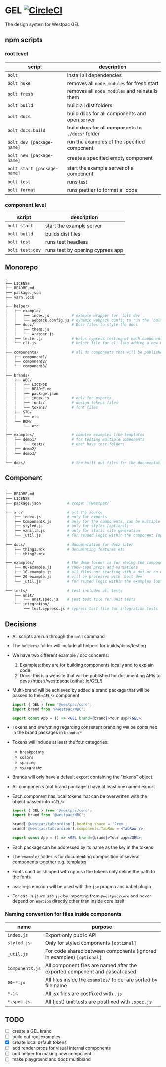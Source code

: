 # GEL [![CircleCI](https://circleci.com/gh/WestpacGEL/GEL/tree/master.svg?style=svg)](https://circleci.com/gh/WestpacGEL/GEL/tree/master)

The design system for Westpac GEL

## npm scripts

### root level

| script                      | description                                       |
| --------------------------- | ------------------------------------------------- |
| `bolt`                      | install all dependencies                          |
| `bolt nuke`                 | removes all `node_modules` for fresh start        |
| `bolt fresh`                | removes all `node_modules` and reinstalls them    |
| `bolt build`                | build all dist folders                            |
| `bolt docs`                 | build docs for all components and open server     |
| `bolt docs:build`           | build docs for all components to `./docs/` folder |
| `bolt dev [package-name]`   | run the examples of the specified component       |
| `bolt new [package-name]`   | create a specified empty component                |
| `bolt start [package-name]` | start the example server of a component           |
| `bolt test`                 | runs test                                         |
| `bolt format`               | runs prettier to format all code                  |

### component level

| script          | description                      |
| --------------- | -------------------------------- |
| `bolt start`    | start the example server         |
| `bolt build`    | builds dist files                |
| `bolt test`     | runs test headless               |
| `bolt test:dev` | runs test by opening cypress app |

## Monorepo

```sh
.
├── LICENSE
├── README.md
├── package.json
├── yarn.lock
│
├── helper/
│   ├── example/
│   │   ├── index.js          # example wrapper for `bolt dev`
│   │   └── webpack.config.js # dynamic webpack config to run the `bolt dev` task
│   ├── docz/                 # Docz files to style the docs
│   │   ├── theme.js
│   │   └── wrapper.js
│   ├── tester.js             # Helps cypress testing of each component
│   └── cli.js                # helper file for cli like adding a new module
│
├── components/               # all ds components that will be published
│   ├── component1/
│   ├── component2/
│   └── component3/
│
├── brands/
│   ├── WBC/
│   │   ├── LICENSE
│   │   ├── README.md
│   │   ├── package.json
│   │   ├── index.js          # only for exports
│   │   ├── fonts/            # design tokens files
│   │   └── tokens/           # font files
│   ├── STG/
│   │   └── etc
│   └── BOM/
│       └── etc
│
├── examples/                 # complex examples like templates
│   ├── demo1/                # for testing multiple components
│   │   └── tests/            # each have test folders
│   ├── demo2/
│   └── demo3/
│
└── docs/                     # the built out files for the documentation
```

## Component

```sh
.
├── README.md
├── LICENSE
├── package.json            # scope: `@westpac/`
│
├── src/                    # all the source
│   ├── index.js            # only for exports
│   ├── ComponentX.js       # only for the components, can be multiple files
│   ├── styled.js           # only for styles [optional]
│   ├── vanilla.js          # only for static site generation
│   └── _util.js            # for reused logic within the component [optional]
│
├── docs/                   # documentation for docz later
│   ├── thing1.mdx          # documenting features etc
│   └── thing2.mdx
│
├── examples/               # the demo folder is for seeing the components in action
│   ├── 00-example.js       # show-case props and variations
│   ├── 10-example.js       # all files not starting with a dot or an underscore
│   ├── 20-example.js       # will be processes with `bolt dev`
│   └── _util.js            # for reused logic within the examples [optional]
│
└── tests/                  # test includes all tests
    ├── unit/
    │   └── unit.spec.js    # jest test file for unit tests
    └── integration/
        └── test.cypress.js # cypress test file for integration tests
```

## Decisions

- All scripts are run through the `bolt` command
- The `helpers/` folder will include all helpers for builds/docs/testing
- We have two different example / doc concerns:
  1. Examples: they are for building components locally and to explain code
  1. Docs: this is a website that will be published for documenting APIs to devs (https://westpacgel.github.io/GEL/)
- Multi-brand will be achieved by added a brand package that will be passed to the `<GEL/>` component

  ```jsx
  import { GEL } from '@westpac/core';
  import brand from '@westpac/WBC';

  export const App = () => <GEL brand={brand}>Your app</GEL>;
  ```

- Tokens and everything regarding consistent branding will be contained in the brand packages in `brands/*`
- Tokens will include at least the four categories:
  - `breakpoints`
  - `colors`
  - `spacing`
  - `typography`
- Brands will only have a default export containing the "tokens" object.
- All components (not brand packages) have at least one named export
- Each component has local tokens that can be overwritten with the object passed into `<GEL/>`

  ```jsx
  import { GEL } from '@westpac/core';
  import brand from '@westpac/WBC';

  brand['@westpac/tabcordion'].heading.space = '2rem';
  brand['@westpac/tabcordion'].components.TabRow = <TabRow />;

  export const App = () => <GEL brand={brand}>Your app</GEL>;
  ```

- Each package can be addressed by its name as the key in the tokens
- The `example/` folder is for documenting composition of several components together e.g. templates
- Fonts can't be shipped with npm so the tokens only define the path to the fonts
- css-in-js emotion will be used with the `jsx` pragma and babel plugin
- For css-in-js we use `jsx` by importing from `@westpac/core` and never depend on `emotion` directly other than inside core itself

### Naming convention for files inside components

| name            | purpose                                                                     |
| --------------- | --------------------------------------------------------------------------- |
| `index.js`      | Export only public API                                                      |
| `styled.js`     | Only for styled components `[optional]`                                     |
| `_util.js`      | For code shared between components (ignored in examples) `[optional]`       |
| `ComponentX.js` | All component files are named after the exported component and pascal cased |
| `00-*.js`       | All files inside the `examples/` folder are sorted by file name             |
| `*.js`          | All jsx files are postfixed with `.js`                                      |
| `*.spec.js`     | All (jest) unit tests are postfixed with `.spec.js`                         |

## TODO

- [ ] create a GEL brand
- [ ] build out root examples
- [x] create local default tokens
- [ ] add render props for visual internal components
- [ ] add helper for making new component
- [ ] make playground and docz multibrand
